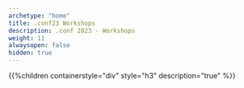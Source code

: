 ```yaml
---
archetype: "home"
title: .conf23 Workshops
description: .conf 2023 - Workshops
weight: 11
alwaysopen: false
hidden: true
---
```


{{%children containerstyle="div" style="h3" description="true" %}}
